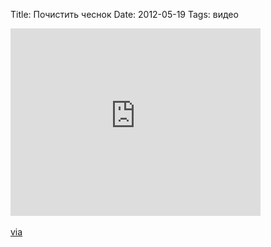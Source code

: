 Title: Почистить чеснок
Date: 2012-05-19
Tags: видео

<div class="text"><iframe src="http://player.vimeo.com/video/29605182" width="400" height="300" frameborder="0" webkitallowfullscreen="webkitallowfullscreen" mozallowfullscreen="mozallowfullscreen" allowfullscreen="allowfullscreen"></iframe><br /><br />
<a href="http://mi3ch.livejournal.com/2093730.html">via</a></div>